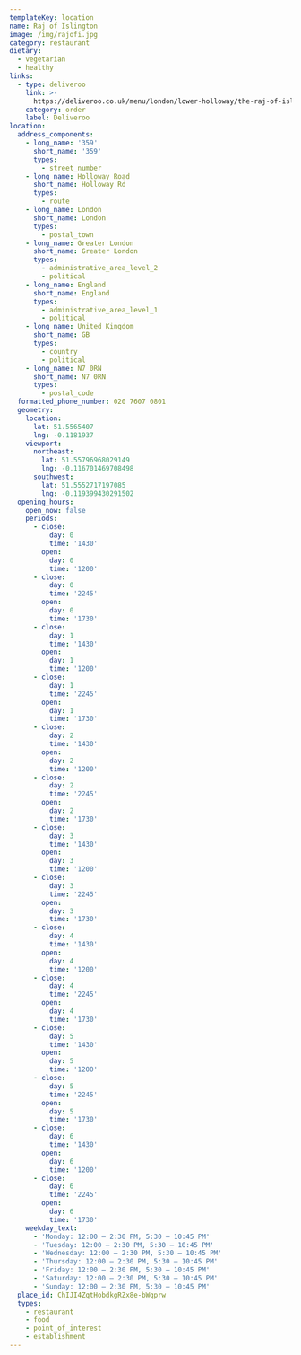 ```yaml
---
templateKey: location
name: Raj of Islington
image: /img/rajofi.jpg
category: restaurant
dietary:
  - vegetarian
  - healthy
links:
  - type: deliveroo
    link: >-
      https://deliveroo.co.uk/menu/london/lower-holloway/the-raj-of-islington?utm_medium=affiliate&utm_source=google_maps_link
    category: order
    label: Deliveroo
location:
  address_components:
    - long_name: '359'
      short_name: '359'
      types:
        - street_number
    - long_name: Holloway Road
      short_name: Holloway Rd
      types:
        - route
    - long_name: London
      short_name: London
      types:
        - postal_town
    - long_name: Greater London
      short_name: Greater London
      types:
        - administrative_area_level_2
        - political
    - long_name: England
      short_name: England
      types:
        - administrative_area_level_1
        - political
    - long_name: United Kingdom
      short_name: GB
      types:
        - country
        - political
    - long_name: N7 0RN
      short_name: N7 0RN
      types:
        - postal_code
  formatted_phone_number: 020 7607 0801
  geometry:
    location:
      lat: 51.5565407
      lng: -0.1181937
    viewport:
      northeast:
        lat: 51.55796968029149
        lng: -0.116701469708498
      southwest:
        lat: 51.5552717197085
        lng: -0.119399430291502
  opening_hours:
    open_now: false
    periods:
      - close:
          day: 0
          time: '1430'
        open:
          day: 0
          time: '1200'
      - close:
          day: 0
          time: '2245'
        open:
          day: 0
          time: '1730'
      - close:
          day: 1
          time: '1430'
        open:
          day: 1
          time: '1200'
      - close:
          day: 1
          time: '2245'
        open:
          day: 1
          time: '1730'
      - close:
          day: 2
          time: '1430'
        open:
          day: 2
          time: '1200'
      - close:
          day: 2
          time: '2245'
        open:
          day: 2
          time: '1730'
      - close:
          day: 3
          time: '1430'
        open:
          day: 3
          time: '1200'
      - close:
          day: 3
          time: '2245'
        open:
          day: 3
          time: '1730'
      - close:
          day: 4
          time: '1430'
        open:
          day: 4
          time: '1200'
      - close:
          day: 4
          time: '2245'
        open:
          day: 4
          time: '1730'
      - close:
          day: 5
          time: '1430'
        open:
          day: 5
          time: '1200'
      - close:
          day: 5
          time: '2245'
        open:
          day: 5
          time: '1730'
      - close:
          day: 6
          time: '1430'
        open:
          day: 6
          time: '1200'
      - close:
          day: 6
          time: '2245'
        open:
          day: 6
          time: '1730'
    weekday_text:
      - 'Monday: 12:00 – 2:30 PM, 5:30 – 10:45 PM'
      - 'Tuesday: 12:00 – 2:30 PM, 5:30 – 10:45 PM'
      - 'Wednesday: 12:00 – 2:30 PM, 5:30 – 10:45 PM'
      - 'Thursday: 12:00 – 2:30 PM, 5:30 – 10:45 PM'
      - 'Friday: 12:00 – 2:30 PM, 5:30 – 10:45 PM'
      - 'Saturday: 12:00 – 2:30 PM, 5:30 – 10:45 PM'
      - 'Sunday: 12:00 – 2:30 PM, 5:30 – 10:45 PM'
  place_id: ChIJI4ZqtHobdkgRZx8e-bWqprw
  types:
    - restaurant
    - food
    - point_of_interest
    - establishment
---
```

